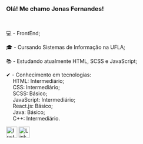 ### Olá! Me chamo Jonas Fernandes!
<br/>
<div>
  <p>💻 - FrontEnd;<br/></p>
  <p>🎓 - Cursando Sistemas de Informação na UFLA;<br/></p>
  <p>📚 - Estudando atualmente HTML, SCSS e JavaScript;<br/></p>
</div>

<div>
    <p>
      ✔ - Conhecimento em tecnologias:<br/>
      &emsp; HTML: Intermediário;<br/>
      &emsp; CSS: Intermediário;<br/>
      &emsp; SCSS: Básico;<br/>
      &emsp; JavaScript: Intermediário;<br/>
      &emsp; React.js: Básico;<br/>
      &emsp; Java: Básico;<br/>
      &emsp; C++: Intermediário.<br/>
    </p>  
</div>

<div>
  <a href = "https://www.instagram.com/jonasfers"><img width = "30px" src = "https://cdn.icon-icons.com/icons2/1584/PNG/512/3721672-instagram_108066.png" alt = "Instagram"/></a>
  <a href = "https://www.linkedin.com/in/jonas-fernandes-5b4681260/"><img width = "30px" src = "https://cdn.icon-icons.com/icons2/1584/PNG/512/3721674-linkedin_108053.png" alt = "LinkedIn"/></a>
</div>
